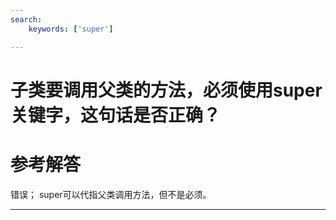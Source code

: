 ```yaml
---
search:
    keywords: ['super']

---
```



# 子类要调用父类的方法，必须使用super关键字，这句话是否正确？

# 参考解答

错误；
super可以代指父类调用方法，但不是必须。

---
